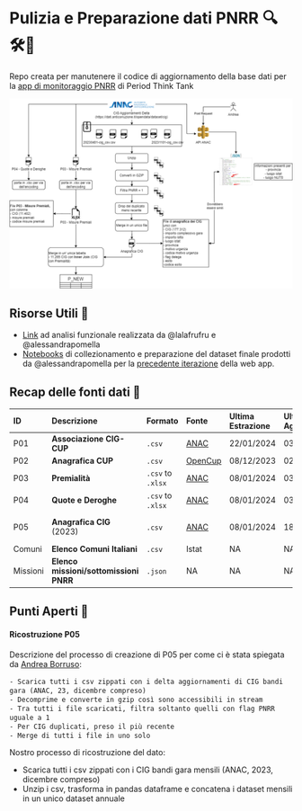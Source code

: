 # Pulizia e Preparazione dati PNRR 🔍🛠️💾
Repo creata per manutenere il codice di aggiornamento della base dati per la [app di monitoraggio PNRR](https://public.tableau.com/app/profile/period.thinktank/viz/webapp-attempt_newbase/Home) di Period Think Tank

![draft](docs/draft.png)

## Risorse Utili 📝
* [Link](https://docs.google.com/document/d/1HaHIbAhVGqhypHSc_gMIXG6Z4ioIH56mi-BsnI2Ty1w/edit#heading=h.r13rq9c3hkqr) ad analisi funzionale realizzata da @lalafrufru e @alessandrapomella  
* [Notebooks](notebooks/data_prep_old) di collezionamento e preparazione del dataset finale prodotti da @alessandrapomella per la [precedente iterazione](https://github.com/PeriodThinkTank/analisi-dati-pnrr) della web app. 


## Recap delle fonti dati 💾
| ID | Descrizione | Formato | Fonte | Ultima Estrazione | Ultimo Aggiornamento | Freq. Aggiornamento | Commenti |  
|:---------|:------|:--------|:------------------|:---------|:---------|:------|:----|
| P01 | **Associazione CIG-CUP** | `.csv`| [ANAC](https://dati.anticorruzione.it/opendata/dataset/cup) | 22/01/2024 | 03/06/2024 | Mensile | NA |
| P02 | **Anagrafica CUP** | `.csv` | [OpenCup](https://www.opencup.gov.it/portale/documents/21195/299152/)| 08/12/2023 | 02/2024 | NA | NA |
| P03 | **Premialità** | `.csv` to `.xlsx` | [ANAC](https://dati.anticorruzione.it/opendata/dataset/misurepremiali-pnrrpnc) | 08/01/2024 | 03/06/2024 | Mensile | NA |
| P04 | **Quote e Deroghe** | `.csv` to `.xlsx` | [ANAC](https://dati.anticorruzione.it/opendata/dataset/indicatori-pnrrpnc) | 08/01/2024 | 03/06/2024 | Mensile| NA |
| P05 | **Anagrafica CIG** (2023) | `.csv` | [ANAC](https://dati.anticorruzione.it/opendata/dataset/cig-2023) | 08/01/2024 | 18/01/2024 | in attesa di aggiornamento 2024| NA |
| Comuni | **Elenco Comuni Italiani** | `.csv` | Istat | NA | NA | NA |
| Missioni | **Elenco missioni/sottomissioni PNRR** | `.json`| NA | NA | NA |


## Punti Aperti 👀

#### Ricostruzione P05
Descrizione del processo di creazione di P05 per come ci è stata spiegata da [Andrea Borruso](https://www.linkedin.com/in/andreaborruso/?locale=it_IT):

    - Scarica tutti i csv zippati con i delta aggiornamenti di CIG bandi gara (ANAC, 23, dicembre compreso)
    - Decomprime e converte in gzip così sono accessibili in stream
    - Tra tutti i file scaricati, filtra soltanto quelli con flag PNRR uguale a 1
    - Per CIG duplicati, preso il più recente
    - Merge di tutti i file in uno solo

Nostro processo di ricostruzione del dato:  
* Scarica tutti i csv zippati con i CIG bandi gara mensili (ANAC, 2023, dicembre compreso)  
* Unzip i csv, trasforma in pandas dataframe e concatena i dataset mensili in un unico dataset annuale  